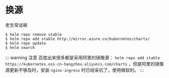 # 换源

老生常谈嘛

```shell
$ helm repo remove stable
$ helm repo add stable http://mirror.azure.cn/kubernetes/charts/
$ helm repo update
$ helm search
```

::: warning 注意
百度出来很多都是采用阿里的镜像源： `helm repo add stable https://kubernetes.oss-cn-hangzhou.aliyuncs.com/charts` ，但是阿里的镜像源更新不够及时，安装 `nginx-ingress` 时已经采坑了，使用微软的。
:::
